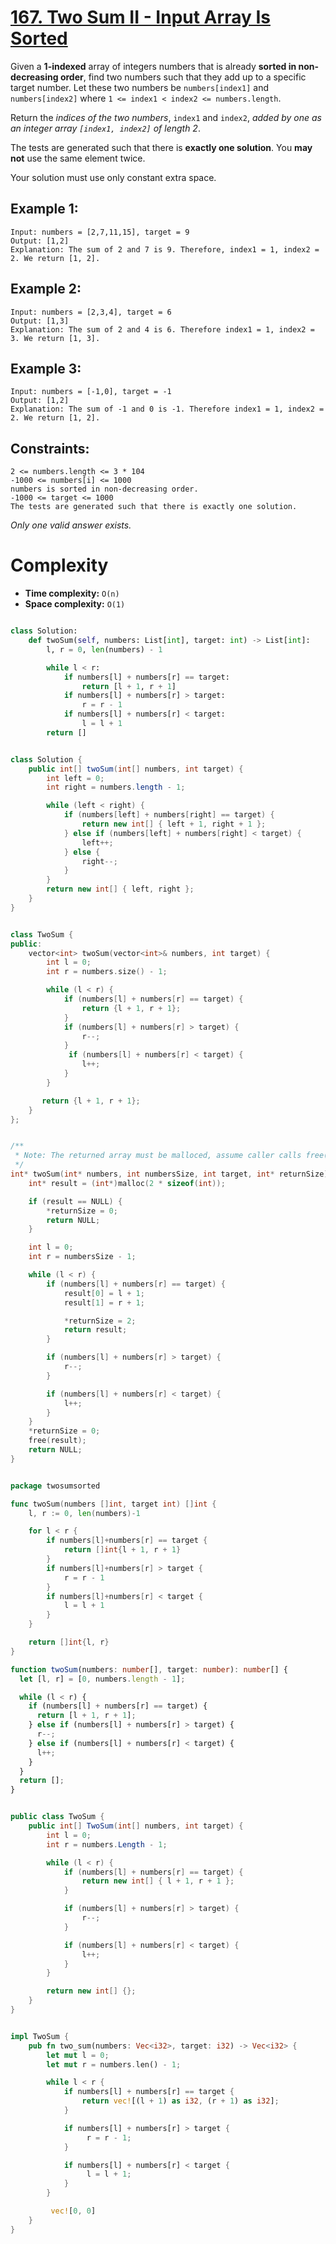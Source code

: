 # [167. Two Sum II - Input Array Is Sorted](https://leetcode.com/problems/two-sum-ii-input-array-is-sorted/description/)

Given a **1-indexed** array of integers numbers that is already **sorted in non-decreasing order**, find two numbers such that they add up to a specific target number. Let these two numbers be `numbers[index1]` and `numbers[index2]` where `1 <= index1 < index2 <= numbers.length`.

Return the _indices of the two numbers_, `index1` and `index2`, _added by one as an integer array `[index1, index2]` of length 2_.

The tests are generated such that there is **exactly one solution**. You **may not** use the same element twice.

Your solution must use only constant extra space.

## Example 1:

```
Input: numbers = [2,7,11,15], target = 9
Output: [1,2]
Explanation: The sum of 2 and 7 is 9. Therefore, index1 = 1, index2 = 2. We return [1, 2].
```

## Example 2:

```
Input: numbers = [2,3,4], target = 6
Output: [1,3]
Explanation: The sum of 2 and 4 is 6. Therefore index1 = 1, index2 = 3. We return [1, 3].
```

## Example 3:

```
Input: numbers = [-1,0], target = -1
Output: [1,2]
Explanation: The sum of -1 and 0 is -1. Therefore index1 = 1, index2 = 2. We return [1, 2].
```

## Constraints:

```
2 <= numbers.length <= 3 * 104
-1000 <= numbers[i] <= 1000
numbers is sorted in non-decreasing order.
-1000 <= target <= 1000
The tests are generated such that there is exactly one solution.
```

_Only one valid answer exists._

# Complexity

- **Time complexity:**
  `O(n)`
- **Space complexity:**
  `O(1)`

```python

class Solution:
    def twoSum(self, numbers: List[int], target: int) -> List[int]:
        l, r = 0, len(numbers) - 1

        while l < r:
            if numbers[l] + numbers[r] == target:
                return [l + 1, r + 1]
            if numbers[l] + numbers[r] > target:
                r = r - 1
            if numbers[l] + numbers[r] < target:
                l = l + 1
        return []

```

```java

class Solution {
    public int[] twoSum(int[] numbers, int target) {
        int left = 0;
        int right = numbers.length - 1;

        while (left < right) {
            if (numbers[left] + numbers[right] == target) {
                return new int[] { left + 1, right + 1 };
            } else if (numbers[left] + numbers[right] < target) {
                left++;
            } else {
                right--;
            }
        }
        return new int[] { left, right };
    }
}

```

```cpp

class TwoSum {
public:
    vector<int> twoSum(vector<int>& numbers, int target) {
        int l = 0;
        int r = numbers.size() - 1;

        while (l < r) {
            if (numbers[l] + numbers[r] == target) {
                return {l + 1, r + 1};
            }
            if (numbers[l] + numbers[r] > target) {
                r--;
            }
             if (numbers[l] + numbers[r] < target) {
                l++;
            }
        }

       return {l + 1, r + 1};
    }
};

```

```c

/**
 * Note: The returned array must be malloced, assume caller calls free().
 */
int* twoSum(int* numbers, int numbersSize, int target, int* returnSize) {
    int* result = (int*)malloc(2 * sizeof(int));

    if (result == NULL) {
        *returnSize = 0;
        return NULL;
    }

    int l = 0;
    int r = numbersSize - 1;

    while (l < r) {
        if (numbers[l] + numbers[r] == target) {
            result[0] = l + 1;
            result[1] = r + 1;

            *returnSize = 2;
            return result;
        }

        if (numbers[l] + numbers[r] > target) {
            r--;
        }

        if (numbers[l] + numbers[r] < target) {
            l++;
        }
    }
    *returnSize = 0;
    free(result);
    return NULL;
}

```

```go

package twosumsorted

func twoSum(numbers []int, target int) []int {
	l, r := 0, len(numbers)-1

	for l < r {
		if numbers[l]+numbers[r] == target {
			return []int{l + 1, r + 1}
		}
		if numbers[l]+numbers[r] > target {
			r = r - 1
		}
		if numbers[l]+numbers[r] < target {
			l = l + 1
		}
	}

	return []int{l, r}
}

```

```ts
function twoSum(numbers: number[], target: number): number[] {
  let [l, r] = [0, numbers.length - 1];

  while (l < r) {
    if (numbers[l] + numbers[r] == target) {
      return [l + 1, r + 1];
    } else if (numbers[l] + numbers[r] > target) {
      r--;
    } else if (numbers[l] + numbers[r] < target) {
      l++;
    }
  }
  return [];
}
```

```cs

public class TwoSum {
    public int[] TwoSum(int[] numbers, int target) {
        int l = 0;
        int r = numbers.Length - 1;

        while (l < r) {
            if (numbers[l] + numbers[r] == target) {
                return new int[] { l + 1, r + 1 };
            }

            if (numbers[l] + numbers[r] > target) {
                r--;
            }

            if (numbers[l] + numbers[r] < target) {
                l++;
            }
        }

        return new int[] {};
    }
}

```

```rs

impl TwoSum {
    pub fn two_sum(numbers: Vec<i32>, target: i32) -> Vec<i32> {
        let mut l = 0;
        let mut r = numbers.len() - 1;

        while l < r {
            if numbers[l] + numbers[r] == target {
                return vec![(l + 1) as i32, (r + 1) as i32];
            }

            if numbers[l] + numbers[r] > target {
                 r = r - 1;
            }

            if numbers[l] + numbers[r] < target {
                 l = l + 1;
            }
        }

         vec![0, 0]
    }
}

```
